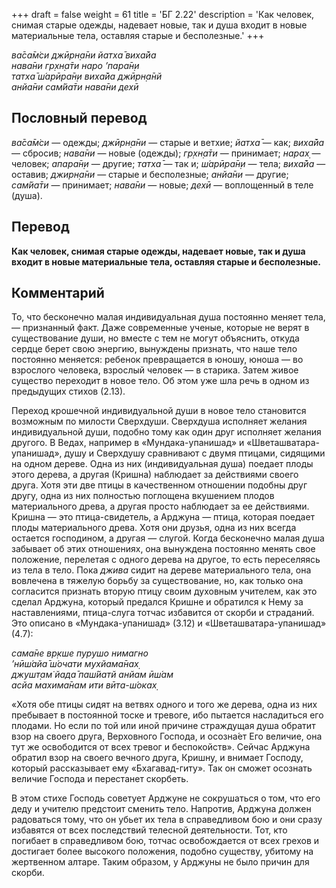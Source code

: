+++
draft = false
weight = 61
title = 'БГ 2.22'
description = 'Как человек, снимая старые одежды, надевает новые, так и душа входит в новые материальные тела, оставляя старые и бесполезные.'
+++

_ва̄са̄м̇си джӣрн̣а̄ни йатха̄ виха̄йа  
нава̄ни гр̣хн̣а̄ти наро ’пара̄н̣и  
татха̄ ш́арӣра̄н̣и виха̄йа джӣрн̣а̄нй  
анйа̄ни сам̇йа̄ти нава̄ни дехӣ_

## Пословный перевод

_ва̄са̄м̇си_ — одежды; _джӣрн̣а̄ни_ — старые и ветхие; _йатха̄_ — как; _виха̄йа_ — сбросив; _нава̄ни_ — новые (одежды); _гр̣хн̣а̄ти_ — принимает; _нарах̣_ — человек; _апара̄н̣и_ — другие; _татха̄_ — так и; _ш́арӣра̄н̣и_ — тела; _виха̄йа_ — оставив; _джирн̣а̄ни_ — старые и бесполезные; _анйа̄ни_ — другие; _сам̇йа̄ти_ — принимает; _нава̄ни_ — новые; _дехӣ_ — воплощенный в теле (душа).

## Перевод

**Как человек, снимая старые одежды, надевает новые, так и душа входит в новые материальные тела, оставляя старые и бесполезные.**

## Комментарий

То, что бесконечно малая индивидуальная душа постоянно меняет тела, — признанный факт. Даже современные ученые, которые не верят в существование души, но вместе с тем не могут объяснить, откуда сердце берет свою энергию, вынуждены признать, что наше тело постоянно меняется: ребенок превращается в юношу, юноша — во взрослого человека, взрослый человек — в старика. Затем живое существо переходит в новое тело. Об этом уже шла речь в одном из предыдущих стихов (2.13).

Переход крошечной индивидуальной души в новое тело становится возможным по милости Сверхдуши. Сверхдуша исполняет желания индивидуальной души, подобно тому как один друг исполняет желания другого. В Ведах, например в «Мундака-упанишад» и «Шветашватара-упанишад», душу и Сверхдушу сравнивают с двумя птицами, сидящими на одном дереве. Одна из них (индивидуальная душа) поедает плоды этого дерева, а другая (Кришна) наблюдает за действиями своего друга. Хотя эти две птицы в качественном отношении подобны друг другу, одна из них полностью поглощена вкушением плодов материального древа, а другая просто наблюдает за ее действиями. Кришна — это птица-свидетель, а Арджуна — птица, которая поедает плоды материального древа. Хотя они друзья, одна из них всегда остается господином, а другая — слугой. Когда бесконечно малая душа забывает об этих отношениях, она вынуждена постоянно менять свое положение, перелетая с одного дерева на другое, то есть переселяясь из тела в тело. Пока _джива_ сидит на дереве материального тела, она вовлечена в тяжелую борьбу за существование, но, как только она согласится признать вторую птицу своим духовным учителем, как это сделал Арджуна, который предался Кришне и обратился к Нему за наставлениями, птица-слуга тотчас избавится от скорби и страданий. Это описано в «Мундака-упанишад» (3.12) и «Шветашватара-упанишад» (4.7):

_сама̄не вр̣кше пурушо нимагно  
’нӣш́айа̄ ш́очати мухйама̄нах̣  
джушт̣ам̇ йада̄ паш́йатй анйам ӣш́ам  
асйа махима̄нам ити вӣта-ш́оках̣_

«Хотя обе птицы сидят на ветвях одного и того же дерева, одна из них пребывает в постоянной тоске и тревоге, ибо пытается насладиться его плодами. Но если по той или иной причине страждущая душа обратит взор на своего друга, Верховного Господа, и осозна́ет Его величие, она тут же освободится от всех тревог и беспокойств». Сейчас Арджуна обратил взор на своего вечного друга, Кришну, и внимает Господу, который рассказывает ему «Бхагавад-гиту». Так он сможет осознать величие Господа и перестанет скорбеть.

В этом стихе Господь советует Арджуне не сокрушаться о том, что его деду и учителю предстоит сменить тело. Напротив, Арджуна должен радоваться тому, что он убьет их тела в справедливом бою и они сразу избавятся от всех последствий телесной деятельности. Тот, кто погибает в справедливом бою, тотчас освобождается от всех грехов и достигает более высокого положения, подобно существу, убитому на жертвенном алтаре. Таким образом, у Арджуны не было причин для скорби.
